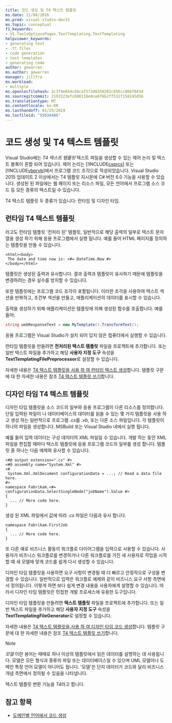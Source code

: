 ```yaml
---
title: 코드 생성 및 T4 텍스트 템플릿
ms.date: 11/04/2016
ms.prod: visual-studio-dev15
ms.topic: conceptual
f1_keywords:
- VS.ToolsOptionsPages.TextTemplating.TextTemplating
helpviewer_keywords:
- generating text
- .tt files
- code generation
- text templates
- generating code
author: gewarren
ms.author: gewarren
manager: jillfra
ms.workload:
- multiple
ms.openlocfilehash: 2c3f4e654c5bcaf373d8358201c856cc8667043d
ms.sourcegitcommit: 2193323efc608118e0ce6f6b2ff532f158245d56
ms.translationtype: MT
ms.contentlocale: ko-KR
ms.lasthandoff: 01/25/2019
ms.locfileid: "55034486"
---
```

# <a name="code-generation-and-t4-text-templates"></a>코드 생성 및 T4 텍스트 템플릿

Visual Studio에는 *T4 텍스트 템플릿* 텍스트 파일을 생성할 수 있는 제어 논리 및 텍스트 블록이 혼합 되어 있습니다. 제어 논리는 [!INCLUDE[csprcs](../data-tools/includes/csprcs_md.md)] 또는 [!INCLUDE[vbprvb](../code-quality/includes/vbprvb_md.md)]에서 프로그램 코드 조각으로 작성되었습니다. Visual Studio 2015 업데이트 2 이상에서는 T4 템플릿 지시문에 C# 버전 6.0 기능을 사용할 수 있습니다. 생성된 된 파일에는 웹 페이지 또는 리소스 파일, 모든 언어에서 프로그램 소스 코드 등 모든 종류의 텍스트일 수 있습니다.

T4 텍스트 템플릿 두 종류가 있습니다: 런타임 및 디자인 타임.

## <a name="run-time-t4-text-templates"></a>런타임 T4 텍스트 템플릿

라고도 런타임 템플릿 '전처리 된' 템플릿, 일반적으로 해당 출력의 일부로 텍스트 문자열을 생성 하기 위해 응용 프로그램에서 실행 됩니다. 예를 들어 HTML 페이지를 정의하는 템플릿을 만들 수 있습니다.

```
<html><body>
 The date and time now is: <#= DateTime.Now #>
</body></html>
```

템플릿은 생성된 출력과 유사합니다. 결과 출력과 템플릿이 유사하기 때문에 템플릿을 변경하려는 경우 실수를 방지할 수 있습니다.

또한 템플릿에는 프로그램 코드 조각이 포함됩니다. 이러한 조각을 사용하여 텍스트 섹션을 반복하고, 조건부 섹션을 만들고, 애플리케이션의 데이터를 표시할 수 있습니다.

출력을 생성하기 위해 애플리케이션은 템플릿에 의해 생성된 함수를 호출합니다. 예를 들어:

```csharp
string webResponseText = new MyTemplate().TransformText();
```

응용 프로그램은 Visual Studio가 설치 되어 있지 않은 컴퓨터에서 실행할 수 있습니다.

런타임 템플릿을 만들려면 **전처리된 텍스트 템플릿** 파일을 프로젝트에 추가합니다. 또는 일반 텍스트 파일을 추가하고 해당 **사용자 지정 도구** 속성을 **TextTemplatingFilePreprocessor**로 설정할 수 있습니다.

자세한 내용은 [T4 텍스트 템플릿을 사용 하 여 런타임 텍스트 생성](../modeling/run-time-text-generation-with-t4-text-templates.md)합니다. 템플릿 구문에 대 한 자세한 내용은 참조 [T4 텍스트 템플릿 쓰기](../modeling/writing-a-t4-text-template.md)합니다.

## <a name="design-time-t4-text-templates"></a>디자인 타임 T4 텍스트 템플릿

디자인 타임 템플릿을 소스 코드의 일부와 응용 프로그램의 다른 리소스를 정의합니다. 단일 입력된 파일이 나 데이터베이스의 데이터를 읽을 수 있는 몇 가지 템플릿을 사용 하 고 생성 하는 일반적으로 프로그램 *.cs*를 *.vb*, 또는 다른 소스 파일입니다. 각 템플릿이 하나의 파일을 생성합니다. MSBuild 또는 Visual Studio 내에서 실행 됩니다.

예를 들어 입력 데이터는 구성 데이터의 XML 파일일 수 있습니다. 개발 하는 동안 XML 파일을 편집할 때마다 텍스트 템플릿에 응용 프로그램 코드의 일부를 생성 합니다. 템플릿 중 하나는 다음 예제와 유사할 수 있습니다.

```
<#@ output extension=".cs" #>
<#@ assembly name="System.Xml" #>
<#
 System.Xml.XmlDocument configurationData = ...; // Read a data file here.
#>
namespace Fabrikam.<#= configurationData.SelectSingleNode("jobName").Value #>
{
  ... // More code here.
}
```

생성 된 XML 파일에서 값에 따라 *.cs* 파일은 다음과 유사 합니다.

```
namespace Fabrikam.FirstJob
{
  ... // More code here.
}
```

또 다른 예로 비즈니스 활동의 워크플로 다이어그램을 입력으로 사용할 수 있습니다. 사용자가 비즈니스 워크플로를 변경하거나 다른 워크플로를 가진 새 사용자로 작업을 시작할 때 새 모델에 맞게 코드를 쉽게 다시 생성할 수 있습니다.

디자인 타임 템플릿을 사용하면 요구 사항이 변경될 때 더 빠르고 안정적으로 구성을 변경할 수 있습니다. 일반적으로 입력은 워크플로 예제와 같이 비즈니스 요구 사항 측면에서 정의됩니다. 이렇게 하면 보다 쉽게 변경 내용을 사용자에게 설명할 수 있습니다. 따라서 디자인 타임 템플릿은 민첩한 개발 프로세스에 유용한 도구입니다.

디자인 타임 템플릿을 만들려면 **텍스트 템플릿** 파일을 프로젝트에 추가합니다. 또는 일반 텍스트 파일을 추가하고 해당 **사용자 지정 도구** 속성을 **TextTemplatingFileGenerator**로 설정할 수 있습니다.

자세한 내용은 [T4 텍스트 템플릿을 사용 하 여 디자인 타임 코드 생성](../modeling/design-time-code-generation-by-using-t4-text-templates.md)합니다. 템플릿 구문에 대 한 자세한 내용은 참조 [T4 텍스트 템플릿 쓰기](../modeling/writing-a-t4-text-template.md)합니다.

> [!NOTE]
> *모델* 이란 용어는 때때로 하나 이상의 템플릿에서 읽은 데이터를 설명하는 데 사용됩니다. 모델은 모든 형식과 종류의 파일 또는 데이터베이스일 수 있으며 UML 모델이나 도메인 특정 언어 모델이 아니어도 됩니다. '모델'은 단지 데이터가 코드와 달리 비즈니스 개념 측면에서 정의될 수 있음을 나타냅니다.

텍스트 템플릿 변환 기능을 *T4*라고 합니다.

## <a name="see-also"></a>참고 항목

- [도메인별 언어에서 코드 생성](../modeling/generating-code-from-a-domain-specific-language.md)
